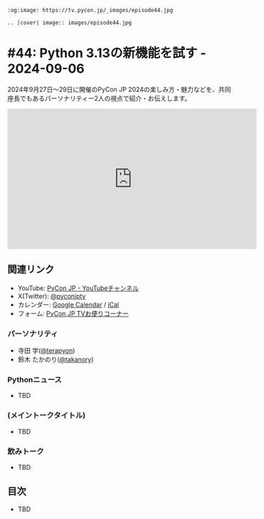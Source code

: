 ```{eval-rst}
:og:image: https://tv.pycon.jp/_images/episode44.jpg

.. |cover| image:: images/episode44.jpg
```

# #44: Python 3.13の新機能を試す - 2024-09-06

2024年9月27日〜29日に開催のPyCon JP 2024の楽しみ方・魅力などを、共同座長でもあるパーソナリティー2人の視点で紹介・お伝えします。

<iframe width="560" height="315" src="https://www.youtube.com/embed/oInTxYmSh-8?si=3-yhfBjyqpcd6wuT" title="YouTube video player" frameborder="0" allow="accelerometer; autoplay; clipboard-write; encrypted-media; gyroscope; picture-in-picture; web-share" referrerpolicy="strict-origin-when-cross-origin" allowfullscreen></iframe>

## 関連リンク

* YouTube: [PyCon JP - YouTubeチャンネル](https://www.youtube.com/user/PyConJP)
* X(Twitter): [@pyconjptv](https://twitter.com/pyconjptv)
* カレンダー: [Google Calendar](https://calendar.google.com/calendar/embed?src=tv%40pycon.jp&ctz=Asia%2FTokyo&mode=AGENDA) / [iCal](https://calendar.google.com/calendar/ical/tv%40pycon.jp/public/basic.ics)
* フォーム: [PyCon JP TVお便りコーナー](https://docs.google.com/forms/d/e/1FAIpQLSfvL4cKteAaG_czTXjofR83owyjXekG9GNDGC6-jRZCb_2HRw/viewform)

### パーソナリティ

* 寺田 学([@terapyon](https://twitter.com))
* 鈴木 たかのり([@takanory](https://twitter.com/takanory))

### Pythonニュース

* TBD

### (メイントークタイトル)

* TBD

### 飲みトーク

* TBD

## 目次

* TBD
